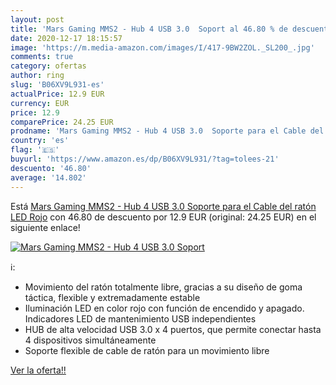 ```yaml
---
layout: post
title: 'Mars Gaming MMS2 - Hub 4 USB 3.0  Soport al 46.80 % de descuento'
date: 2020-12-17 18:15:57
image: 'https://m.media-amazon.com/images/I/417-9BW2ZOL._SL200_.jpg'
comments: true
category: ofertas
author: ring
slug: 'B06XV9L931-es'
actualPrice: 12.9 EUR
currency: EUR
price: 12.9
comparePrice: 24.25 EUR
prodname: 'Mars Gaming MMS2 - Hub 4 USB 3.0  Soporte para el Cable del ratón  LED Rojo'
country: 'es'
flag: '🇪🇸'
buyurl: 'https://www.amazon.es/dp/B06XV9L931/?tag=tolees-21'
descuento: '46.80'
average: '14.802'
---
```


Está [Mars Gaming MMS2 - Hub 4 USB 3.0  Soporte para el Cable del ratón  LED Rojo](https://www.amazon.es/dp/B06XV9L931/?tag=tolees-21) con 46.80 de descuento por 12.9 EUR (original: 24.25 EUR) en el siguiente enlace!

[![Mars Gaming MMS2 - Hub 4 USB 3.0  Soport](https://m.media-amazon.com/images/I/417-9BW2ZOL._SL200_.jpg)](https://www.amazon.es/dp/B06XV9L931/?tag=tolees-21)

ℹ️:

- Movimiento del ratón totalmente libre, gracias a su diseño de goma táctica, flexible y extremadamente estable
- Iluminación LED en color rojo con función de encendido y apagado. Indicadores LED de mantenimiento USB independientes
- HUB de alta velocidad USB 3.0 x 4 puertos, que permite conectar hasta 4 dispositivos simultáneamente
- Soporte flexible de cable de ratón para un movimiento libre

[Ver la oferta!!](https://www.amazon.es/dp/B06XV9L931/?tag=tolees-21)
